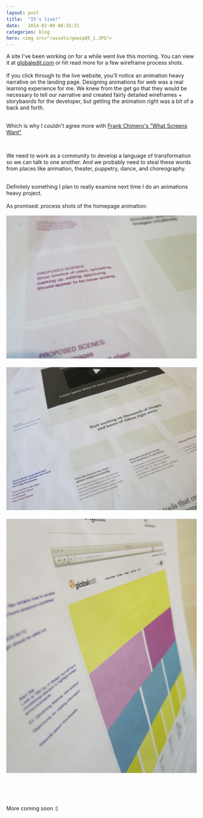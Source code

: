 ```yaml
---
layout: post
title:  "It's live!"
date:   2014-02-09 08:35:21
categories: blog
hero: <img src="/assets/gewip05_1.JPG">
---
```

A site I've been working on for a while went live this morning. You can view it at <a href="https://globaledit.com"> globaledit.com</a> or hit read more for a few wireframe process shots.
<br><br>
If you click through to the live website, you'll notice an animation heavy narrative on the landing page. Designing animations for web was a real learning experience for me. We knew from the get go that they would be necessary to tell our narrative and created fairly detailed wireframes + storybaords for the developer, but getting the animation right was a bit of a back and forth. 
<br><br>
<!--more-->
Which is why I couldn't agree more with <a href="http://frankchimero.com/what-screens-want/">Frank Chimero's "What Screens Want"</a>

<br>
<p class="quote"> We need to work as a community to develop a language of transformation so we can talk to one another. And we probably need to steal these words from places like animation, theater, puppetry, dance, and choreography. </p>
<br>
Definitely something I plan to really examine next time I do an animations heavy project. 
<br><br>
As promised: process shots of the homepage animation:
<br><br>
<img src="/assets/gewip03.JPG" style="margin-bottom: 20px">
<img src="/assets/gewip04.JPG" style="margin-bottom: 20px">
<img src="/assets/gewip01.JPG" style="margin-bottom: 20px">

<br><br><p>More coming soon :) </p>